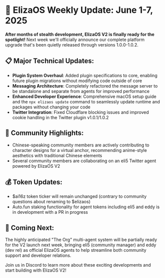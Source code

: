 # 🚀 ElizaOS Weekly Update: June 1-7, 2025

**After months of stealth development, ElizaOS V2 is finally ready for the spotlight!** Next week we'll officially announce our complete platform upgrade that's been quietly released through versions 1.0.0-1.0.2.

## 📋 Major Technical Updates:
* **Plugin System Overhaul**: Added plugin specifications to core, enabling future plugin migrations without modifying code outside of core
* **Messaging Architecture**: Completely refactored the message server to be standalone and separate from agents for improved performance
* **Enhanced Developer Experience**: Comprehensive macOS setup guide and the `npx elizaos update` command to seamlessly update runtime and packages without changing your code
* **Twitter Integration**: Fixed Cloudflare blocking issues and improved cookie handling in the Twitter plugin v1.0.1/1.0.2

## 👥 Community Highlights:
* Chinese-speaking community members are actively contributing to character designs for a virtual anchor, recommending anime-style aesthetics with traditional Chinese elements
* Several community members are collaborating on an eli5 Twitter agent powered by ElizaOS V2

## 💰 Token Updates:
* $ai16z token ticker will remain unchanged (contrary to community questions about renaming to $elizaos)
* Auto.fun staking functionality for agent tokens including eli5 and eddy is in development with a PR in progress

## 🔮 Coming Next:
The highly anticipated "The Org" multi-agent system will be partially ready for the V2 launch next week, bringing eli5 (community manager) and eddy (dev rel) as official ElizaOS agents to help streamline both community support and developer relations.

Join us in Discord to learn more about these exciting developments and start building with ElizaOS V2!